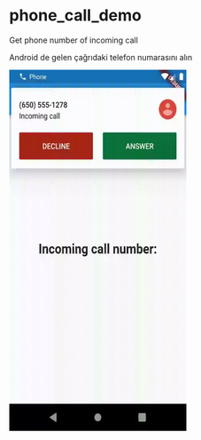 # phone_call_demo
 Get phone number of incoming call 
 
 
 Android de gelen çağrıdaki telefon numarasını alın


<img src='assets/1.gif' width="320" height="650">
